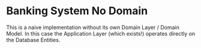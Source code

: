 # Banking System No Domain
This is a naive implementation without its own Domain Layer / Domain Model. In this case the Application Layer (which exists!) operates directly on the Database Entities.